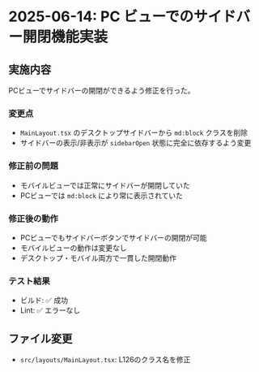 # 2025-06-14: PC ビューでのサイドバー開閉機能実装

## 実施内容

PCビューでサイドバーの開閉ができるよう修正を行った。

### 変更点

- `MainLayout.tsx` のデスクトップサイドバーから `md:block` クラスを削除
- サイドバーの表示/非表示が `sidebarOpen` 状態に完全に依存するよう変更

### 修正前の問題

- モバイルビューでは正常にサイドバーが開閉していた
- PCビューでは `md:block` により常に表示されていた

### 修正後の動作

- PCビューでもサイドバーボタンでサイドバーの開閉が可能
- モバイルビューの動作は変更なし
- デスクトップ・モバイル両方で一貫した開閉動作

### テスト結果

- ビルド: ✅ 成功
- Lint: ✅ エラーなし

## ファイル変更

- `src/layouts/MainLayout.tsx`: L126のクラス名を修正